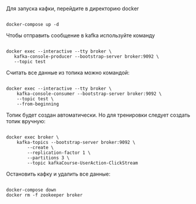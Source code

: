 Для запуска кафки, перейдите в директорию docker </p>
<code>
docker-compose up -d
</code>

Чтобы отправить сообщение в kafka используйте команду

<code>
docker exec --interactive --tty broker \
   kafka-console-producer --bootstrap-server broker:9092 \
   --topic test
</code>

Считать все данные из топика можно командой:

<code>
docker exec --interactive --tty broker \
    kafka-console-consumer --bootstrap-server broker:9092 \
    --topic test \
    --from-beginning
</code>

Топик будет создан автоматически.
Но для тренировки следует создать топик вручную:

<code>
docker exec broker \
    kafka-topics --bootstrap-server broker:9092 \
        --create \
        --replication-factor 1 \
        --partitions 3 \
        --topic kafkaCourse-UserAction-ClickStream
</code>

Остановить кафку и удалить все данные:

<code>
docker-compose down
docker rm -f zookeeper broker
</code>